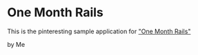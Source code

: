  # One Month Rails

 This is the pinteresting sample application for ["One Month Rails"](http://onemonthrails.com)

 by Me